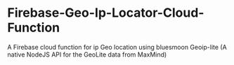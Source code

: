 # Firebase-Geo-Ip-Locator-Cloud-Function
A Firebase cloud function for ip Geo location using bluesmoon Geoip-lite (A native NodeJS API for the GeoLite data from MaxMind)
